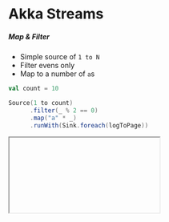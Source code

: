 # Akka Streams

##### Map & Filter

- Simple source of `1 to N`
- Filter evens only
- Map to a number of `a`s

```scala
val count = 10

Source(1 to count)
      .filter(_ % 2 == 0)
      .map("a" * _)
      .runWith(Sink.foreach(logToPage))
```

<iframe class="sample" data-src="/samples/map-filter"></iframe>
